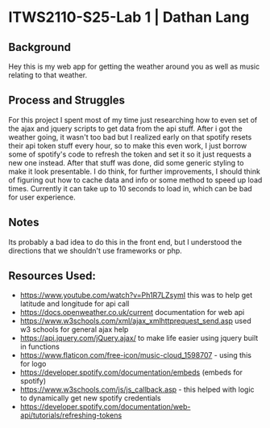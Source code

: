 # ITWS2110-S25-Lab 1 | Dathan Lang 

## Background
Hey this is my web app for getting the weather around you as well as music relating to that weather.

## Process and Struggles
For this project I spent most of my time just researching how to even set of the ajax and jquery scripts to get data from the api stuff. After i got the weather going, it wasn't too bad but I realized early on that spotify resets their api token stuff every hour, so to make this even work, I just borrow some of spotify's code to refresh the token and set it so it just requests a new one instead. After that stuff was done, did some generic styling to make it look presentable. I do think, for further improvements, I should think of figuring out how to cache data and info or some method to speed up load times. Currently it can take up to 10 seconds to load in, which can be bad for user experience.

## Notes
Its probably a bad idea to do this in the front end, but I understood the directions that we shouldn't use frameworks or php.

## Resources Used:
- https://www.youtube.com/watch?v=Ph1R7LZsymI this was to help get latitude and longitude for api call
- https://docs.openweather.co.uk/current documentation for web api
- https://www.w3schools.com/xml/ajax_xmlhttprequest_send.asp used w3 schools for general ajax help
- https://api.jquery.com/jQuery.ajax/ to make life easier using jquery built in functions
- https://www.flaticon.com/free-icon/music-cloud_1598707 - using this for logo
- https://developer.spotify.com/documentation/embeds (embeds for spotify)
- https://www.w3schools.com/js/js_callback.asp - this helped with logic to dynamically get new spotify credentials
- https://developer.spotify.com/documentation/web-api/tutorials/refreshing-tokens
